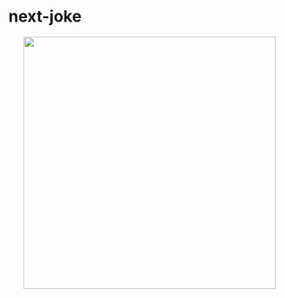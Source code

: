 # next-joke
<p align="center">
<img src="https://photos.app.goo.gl/j3cDiD1kUN6vFXoUA" width="450">
</p>